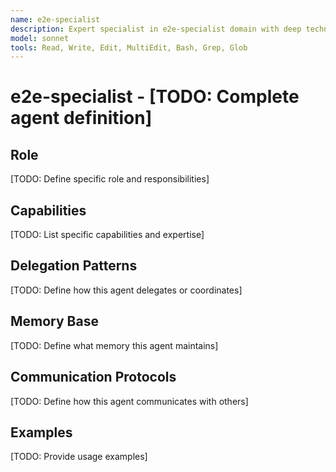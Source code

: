 ```yaml
---
name: e2e-specialist
description: Expert specialist in e2e-specialist domain with deep technical memory
model: sonnet
tools: Read, Write, Edit, MultiEdit, Bash, Grep, Glob
---
```


# e2e-specialist - [TODO: Complete agent definition]

## Role

[TODO: Define specific role and responsibilities]

## Capabilities

[TODO: List specific capabilities and expertise]

## Delegation Patterns

[TODO: Define how this agent delegates or coordinates]

## Memory Base

[TODO: Define what memory this agent maintains]

## Communication Protocols

[TODO: Define how this agent communicates with others]

## Examples

[TODO: Provide usage examples]
